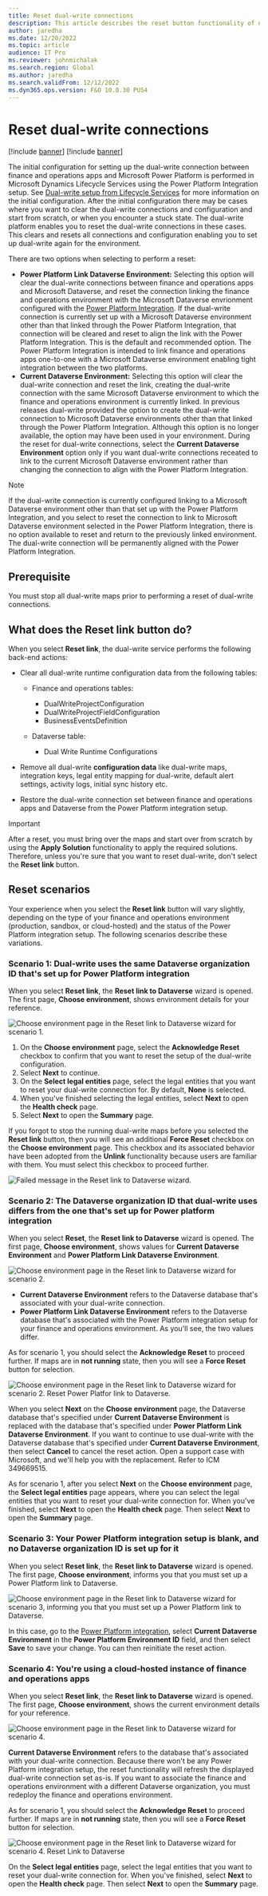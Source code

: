 ```yaml
---
title: Reset dual-write connections
description: This article describes the reset button functionality of dual-write.
author: jaredha
ms.date: 12/20/2022
ms.topic: article
audience: IT Pro
ms.reviewer: johnmichalak
ms.search.region: Global
ms.author: jaredha
ms.search.validFrom: 12/12/2022
ms.dyn365.ops.version: F&O 10.0.30 PU54
---
```



# Reset dual-write connections

[!include [banner](../../includes/banner.md)]
[!include [banner](../../includes/preview-banner.md)]

The initial configuration for setting up the dual-write connection between finance and operations apps and Microsoft Power Platform  is performed in Microsoft Dynamics Lifecycle Services using the Power Platform Integration setup. See [Dual-write setup from Lifecycle Services](./lcs-setup.md) for more information on the initial configuration. After the initial configuration there may be cases where you want to clear the dual-write connections and configuration and start from scratch, or when you encounter a stuck state. The dual-write platform enables you to reset the dual-write connections in these cases. This clears and resets all connections and configuration enabling you to set up dual-write again for the environment.

There are two options when selecting to perform a reset:
- **Power Platform Link Dataverse Environment:** Selecting this option will clear the dual-write connections between finance and operations apps and Microsoft Dataverse, and reset the connection linking the finance and operations environment with the Microsoft Dataverse envrionment configured with the [Power Platform Integration](../../power-platform/enable-power-platform-integration.md). If the dual-write connection is currently set up with a Microsoft Dataverse environment other than that linked through the Power Platform Integration, that connection will be cleared and reset to align the link with the Power Platform Integration. This is the default and recommended option. The Power Platform Integration is intended to link finance and operations apps one-to-one with a Microsoft Dataverse environment enabling tight integration between the two platforms.
- **Current Dataverse Environment:** Selecting this option will clear the dual-write connection and reset the link, creating the dual-write connection with the same Microsoft Dataverse environment to which the finance and operations environment is currently linked. In previous releases dual-write provided the option to create the dual-write connection to Microsoft Dataverse environments other than that linked through the Power Platform Integration. Although this option is no longer available, the option may have been used in your environment. During the reset for dual-write connections, select the **Current Dataverse Environment** option only if you want dual-write connections receated to link to the current Microsoft Dataverse environment rather than changing the connection to align with the Power Platform Integration.

> [!NOTE]
> If the dual-write connection is currently configured linking to a Microsoft Dataverse environment other than that set up with the Power Platform Integration, and you select to reset the connection to link to Microsoft Dataverse environment selected in the Power Platform Integration, there is no option available to reset and return to the previously linked environment. The dual-write connection will be permanently aligned with the Power Platform Integration.

## Prerequisite

You must stop all dual-write maps prior to performing a reset of dual-write connections.

## What does the Reset link button do? 

When you select **Reset link**, the dual-write service performs the following back-end actions:

- Clear all dual-write runtime configuration data from the following tables:

    - Finance and operations tables:

        - DualWriteProjectConfiguration
        - DualWriteProjectFieldConfiguration
        - BusinessEventsDefinition

    - Dataverse table:

        - Dual Write Runtime Configurations

- Remove all dual-write **configuration data** like dual-write maps, integration keys, legal entity mapping for dual-write, default alert settings, activity logs, initial sync history etc.
- Restore the dual-write connection set between finance and operations apps and Dataverse from the Power Platform integration setup.

> [!IMPORTANT]
> After a reset, you must bring over the maps and start over from scratch by using the **Apply Solution** functionality to apply the required solutions. Therefore, unless you're sure that you want to reset dual-write, don't select the **Reset link** button.

## Reset scenarios

Your experience when you select the **Reset link** button will vary slightly, depending on the type of your finance and operations environment (production, sandbox, or cloud-hosted) and the status of the Power Platform integration setup. The following scenarios describe these variations.

### Scenario 1: Dual-write uses the same Dataverse organization ID that's set up for Power Platform integration

When you select **Reset link**, the **Reset link to Dataverse** wizard is opened. The first page, **Choose environment**, shows environment details for your reference.

![Choose environment page in the Reset link to Dataverse wizard for scenario 1.](media/reset-image-1.png)

1. On the **Choose environment** page, select the **Acknowledge Reset** checkbox to confirm that you want to reset the setup of the dual-write configuration.
2. Select **Next** to continue.
3. On the **Select legal entities** page, select the legal entities that you want to reset your dual-write connection for. By default, **None** is selected.
4. When you've finished selecting the legal entities, select **Next** to open the **Health check** page.
5. Select **Next** to open the **Summary** page.

If you forgot to stop the running dual-write maps before you selected the **Reset link** button, then you will see an additional **Force Reset** checkbox on the **Choose environment** page. This checkbox and its associated behavior have been adopted from the **Unlink** functionality because users are familiar with them. You must select this checkbox to proceed further.

![Failed message in the Reset link to Dataverse wizard.](media/reset-image-2.png)

### Scenario 2: The Dataverse organization ID that dual-write uses differs from the one that's set up for Power platform integration

When you select **Reset**, the **Reset link to Dataverse** wizard is opened. The first page, **Choose environment**, shows values for **Current Dataverse Environment** and **Power Platform Link Dataverse Environment**.

![Choose environment page in the Reset link to Dataverse wizard for scenario 2.](media/reset-image-3.png)

- **Current Dataverse Environment** refers to the Dataverse database that's associated with your dual-write connection.
- **Power Platform Link Dataverse Environment** refers to the Dataverse database that's associated with the Power Platform integration setup for your finance and operations environment. As you'll see, the two values differ.

As for scenario 1, you should select the **Acknowledge Reset** to proceed further. If maps are in **not running** state, then you will see a **Force Reset** button for selection.

![Choose environment page in the Reset link to Dataverse wizard for scenario 2. Reset Power Platfor link to Dataverse.](media/reset-image-7.png)

When you select **Next** on the **Choose environment** page, the Dataverse database that's specified under **Current Dataverse Environment** is replaced with the database that's specified under **Power Platform Link Dataverse Environment**. If you want to continue to use dual-write with the Dataverse database that's specified under **Current Dataverse Environment**, then select **Cancel** to cancel the reset action. Open a support case with Microsoft, and we'll help you with the replacement. Refer to ICM 349669515.

As for scenario 1, after you select **Next** on the **Choose environment** page, the **Select legal entities** page appears, where you can select the legal entities that you want to reset your dual-write connection for. When you've finished, select **Next** to open the **Health check** page. Then select **Next** to open the **Summary** page. 

### Scenario 3: Your Power Platform integration setup is blank, and no Dataverse organization ID is set up for it

When you select **Reset link**, the **Reset link to Dataverse** wizard is opened. The first page, **Choose environment**, informs you that you must set up a Power Platform link to Dataverse.

![Choose environment page in the Reset link to Dataverse wizard for scenario 3, informing you that you must set up a Power Platform link to Dataverse.](media/reset-image-4.png)

In this case, go to the [Power Platform integration](../../power-platform/environment-lifecycle-connect-finops-existing-dv.md), select **Current Dataverse Environment** in the **Power Platform Environment ID** field, and then select **Save** to save your change. You can then reinitiate the reset action.

### Scenario 4: You're using a cloud-hosted instance of finance and operations apps

When you select **Reset link**, the **Reset link to Dataverse** wizard is opened. The first page, **Choose environment**, shows the current environment details for your reference.

![Choose environment page in the Reset link to Dataverse wizard for scenario 4.](media/reset-image-5.png)

**Current Dataverse Environment** refers to the database that's associated with your dual-write connection. Because there won't be any Power Platform integration setup, the reset functionality will refresh the displayed dual-write connection set as-is. If you want to associate the finance and operations environment with a different Dataverse organization, you must redeploy the finance and operations environment.

As for scenario 1, you should select the **Acknowledge Reset** to proceed further. If maps are in **not running** state, then you will see a **Force Reset** button for selection.

![Choose environment page in the Reset link to Dataverse wizard for scenario 4. Reset Link to Dataverse](media/reset-image-6.png)

On the **Select legal entities** page, select the legal entities that you want to reset your dual-write connection for. When you've finished, select **Next** to open the **Health check** page. Then select **Next** to open the **Summary** page.
